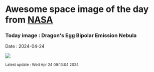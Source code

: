 
# Awesome space image of the day from [NASA](https://api.nasa.gov/)

### Today image : Dragon's Egg Bipolar Emission Nebula
Date : 2024-04-24

![](https://apod.nasa.gov/apod/image/2404/DragonsEgg_Prangley_960.jpg)

<small>Latest update : Wed Apr 24 09:13:04 2024</small>
        